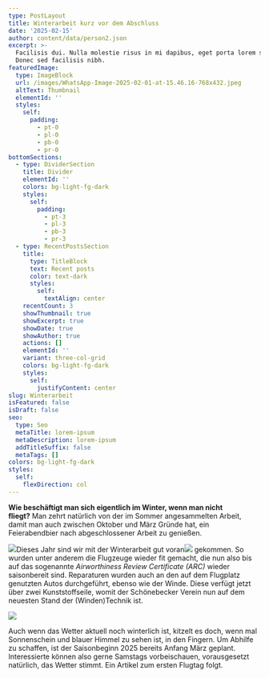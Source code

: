 ```yaml
---
type: PostLayout
title: Winterarbeit kurz vor dem Abschluss
date: '2025-02-15'
author: content/data/person2.json
excerpt: >-
  Facilisis dui. Nulla molestie risus in mi dapibus, eget porta lorem semper.
  Donec sed facilisis nibh.
featuredImage:
  type: ImageBlock
  url: /images/WhatsApp-Image-2025-02-01-at-15.46.16-768x432.jpeg
  altText: Thumbnail
  elementId: ''
  styles:
    self:
      padding:
        - pt-0
        - pl-0
        - pb-0
        - pr-0
bottomSections:
  - type: DividerSection
    title: Divider
    elementId: ''
    colors: bg-light-fg-dark
    styles:
      self:
        padding:
          - pt-3
          - pl-3
          - pb-3
          - pr-3
  - type: RecentPostsSection
    title:
      type: TitleBlock
      text: Recent posts
      color: text-dark
      styles:
        self:
          textAlign: center
    recentCount: 3
    showThumbnail: true
    showExcerpt: true
    showDate: true
    showAuthor: true
    actions: []
    elementId: ''
    variant: three-col-grid
    colors: bg-light-fg-dark
    styles:
      self:
        justifyContent: center
slug: Winterarbeit
isFeatured: false
isDraft: false
seo:
  type: Seo
  metaTitle: lorem-ipsum
  metaDescription: lorem-ipsum
  addTitleSuffix: false
  metaTags: []
colors: bg-light-fg-dark
styles:
  self:
    flexDirection: col
---
```

**Wie beschäftigt man sich eigentlich im Winter, wenn man nicht fliegt?** Man zehrt natürlich von der im Sommer angesammelten Arbeit, damit man auch zwischen Oktober und März Gründe hat, ein Feierabendbier nach abgeschlossener Arbeit zu genießen.

![](https://www.fliegerclub-sbk.de/wp-content/uploads/2025/02/WhatsApp-Image-2025-02-01-at-15.46.16-300x169.jpeg)Dieses Jahr sind wir mit der Winterarbeit gut voran![](https://www.fliegerclub-sbk.de/wp-content/uploads/2025/02/WhatsApp-Image-2025-01-11-at-17.48.08-461x1024.jpeg) gekommen. So wurden unter anderem die Flugzeuge wieder fit gemacht, die nun also bis auf das sogenannte *Airworthiness Review Certificate (ARC)* wieder saisonbereit sind. Reparaturen wurden auch an den auf dem Flugplatz genutzten Autos durchgeführt, ebenso wie der Winde. Diese verfügt jetzt über zwei Kunststoffseile, womit der Schönebecker Verein nun auf dem neuesten Stand der (Winden)Technik ist.

![](https://www.fliegerclub-sbk.de/wp-content/uploads/2025/02/WhatsApp-Image-2025-01-11-at-17.48.08-1-300x225.jpeg)

Auch wenn das Wetter aktuell noch winterlich ist, kitzelt es doch, wenn mal Sonnenschein und blauer Himmel zu sehen ist, in den Fingern. Um Abhilfe zu schaffen, ist der Saisonbeginn 2025 bereits Anfang März geplant. Interessierte können also gerne Samstags vorbeischauen, vorausgesetzt natürlich, das Wetter stimmt. Ein Artikel zum ersten Flugtag folgt.



